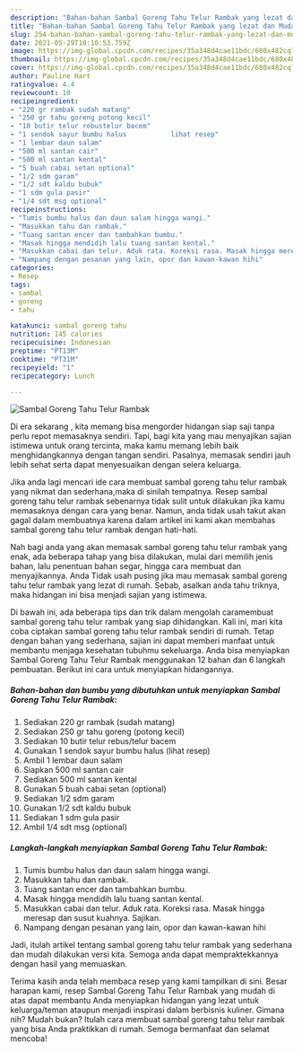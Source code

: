 ```yaml
---
description: "Bahan-bahan Sambal Goreng Tahu Telur Rambak yang lezat dan Mudah Dibuat"
title: "Bahan-bahan Sambal Goreng Tahu Telur Rambak yang lezat dan Mudah Dibuat"
slug: 254-bahan-bahan-sambal-goreng-tahu-telur-rambak-yang-lezat-dan-mudah-dibuat
date: 2021-05-29T10:10:53.759Z
image: https://img-global.cpcdn.com/recipes/35a348d4cae11bdc/680x482cq70/sambal-goreng-tahu-telur-rambak-foto-resep-utama.jpg
thumbnail: https://img-global.cpcdn.com/recipes/35a348d4cae11bdc/680x482cq70/sambal-goreng-tahu-telur-rambak-foto-resep-utama.jpg
cover: https://img-global.cpcdn.com/recipes/35a348d4cae11bdc/680x482cq70/sambal-goreng-tahu-telur-rambak-foto-resep-utama.jpg
author: Pauline Hart
ratingvalue: 4.4
reviewcount: 10
recipeingredient:
- "220 gr rambak sudah matang"
- "250 gr tahu goreng potong kecil"
- "10 butir telur rebustelur bacem"
- "1 sendok sayur bumbu halus           lihat resep"
- "1 lembar daun salam"
- "500 ml santan cair"
- "500 ml santan kental"
- "5 buah cabai setan optional"
- "1/2 sdm garam"
- "1/2 sdt kaldu bubuk"
- "1 sdm gula pasir"
- "1/4 sdt msg optional"
recipeinstructions:
- "Tumis bumbu halus dan daun salam hingga wangi."
- "Masukkan tahu dan rambak."
- "Tuang santan encer dan tambahkan bumbu."
- "Masak hingga mendidih lalu tuang santan kental."
- "Masukkan cabai dan telur. Aduk rata. Koreksi rasa. Masak hingga meresap dan susut kuahnya. Sajikan."
- "Nampang dengan pesanan yang lain, opor dan kawan-kawan hihi"
categories:
- Resep
tags:
- sambal
- goreng
- tahu

katakunci: sambal goreng tahu 
nutrition: 145 calories
recipecuisine: Indonesian
preptime: "PT13M"
cooktime: "PT31M"
recipeyield: "1"
recipecategory: Lunch

---
```



![Sambal Goreng Tahu Telur Rambak](https://img-global.cpcdn.com/recipes/35a348d4cae11bdc/680x482cq70/sambal-goreng-tahu-telur-rambak-foto-resep-utama.jpg)

Di era  sekarang , kita memang bisa mengorder hidangan siap saji tanpa perlu repot memasaknya sendiri. Tapi, bagi kita yang mau menyajikan sajian istimewa untuk orang tercinta, maka kamu memang lebih baik menghidangkannya dengan tangan sendiri. Pasalnya, memasak sendiri jauh lebih sehat serta dapat menyesuaikan dengan selera keluarga.

Jika anda lagi mencari ide cara membuat sambal goreng tahu telur rambak yang nikmat dan sederhana,maka di sinilah tempatnya. Resep sambal goreng tahu telur rambak  sebenarnya tidak sulit untuk dilakukan jika kamu memasaknya dengan cara yang benar. Namun, anda tidak usah takut akan gagal dalam membuatnya 
karena dalam artikel ini kami akan membahas sambal goreng tahu telur rambak dengan hati-hati.  



Nah bagi anda yang akan memasak sambal goreng tahu telur rambak yang enak, ada beberapa tahap yang bisa dilakukan, mulai dari memilih jenis bahan, lalu penentuan bahan segar, hingga cara membuat dan menyajikannya. Anda Tidak usah pusing jika mau memasak sambal goreng tahu telur rambak yang lezat di rumah. Sebab, asalkan anda  tahu triknya, maka hidangan ini bisa menjadi sajian yang istimewa.

Di bawah ini, ada beberapa tips dan trik dalam mengolah caramembuat sambal goreng tahu telur rambak yang siap dihidangkan. Kali ini, mari kita coba ciptakan sambal goreng tahu telur rambak sendiri di rumah. Tetap dengan bahan yang sederhana, sajian ini dapat memberi manfaat untuk membantu menjaga kesehatan tubuhmu sekeluarga. Anda bisa menyiapkan Sambal Goreng Tahu Telur Rambak menggunakan 12 bahan dan 6 langkah pembuatan. Berikut ini cara untuk menyiapkan hidangannya.

<!--inarticleads1-->

##### Bahan-bahan dan bumbu yang dibutuhkan untuk menyiapkan Sambal Goreng Tahu Telur Rambak:

1. Sediakan 220 gr rambak (sudah matang)
1. Sediakan 250 gr tahu goreng (potong kecil)
1. Sediakan 10 butir telur rebus/telur bacem
1. Gunakan 1 sendok sayur bumbu halus           (lihat resep)
1. Ambil 1 lembar daun salam
1. Siapkan 500 ml santan cair
1. Sediakan 500 ml santan kental
1. Gunakan 5 buah cabai setan (optional)
1. Sediakan 1/2 sdm garam
1. Gunakan 1/2 sdt kaldu bubuk
1. Sediakan 1 sdm gula pasir
1. Ambil 1/4 sdt msg (optional)




<!--inarticleads2-->

##### Langkah-langkah menyiapkan Sambal Goreng Tahu Telur Rambak:

1. Tumis bumbu halus dan daun salam hingga wangi.
1. Masukkan tahu dan rambak.
1. Tuang santan encer dan tambahkan bumbu.
1. Masak hingga mendidih lalu tuang santan kental.
1. Masukkan cabai dan telur. Aduk rata. Koreksi rasa. Masak hingga meresap dan susut kuahnya. Sajikan.
1. Nampang dengan pesanan yang lain, opor dan kawan-kawan hihi




Jadi, itulah artikel tentang  sambal goreng tahu telur rambak  yang sederhana dan mudah dilakukan versi kita. Semoga anda dapat mempraktekkannya dengan hasil yang memuaskan. 

Terima kasih anda telah membaca resep yang kami tampilkan di sini. Besar harapan kami, resep  Sambal Goreng Tahu Telur Rambak yang mudah di atas dapat membantu Anda menyiapkan hidangan yang lezat untuk keluarga/teman ataupun menjadi inspirasi dalam berbisnis kuliner. Gimana nih? Mudah bukan? Itulah cara membuat sambal goreng tahu telur rambak yang bisa Anda praktikkan di rumah. Semoga bermanfaat dan selamat mencoba!

